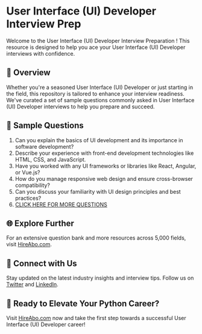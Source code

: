 # User Interface (UI) Developer Interview Prep

Welcome to the User Interface (UI) Developer Interview Preparation ! This resource is designed to help you ace your User Interface (UI) Developer interviews with confidence.

## 🚀 Overview

Whether you're a seasoned User Interface (UI) Developer or just starting in the field, this repository is tailored to enhance your interview readiness. We've curated a set of sample questions commonly asked in User Interface (UI) Developer interviews to help you prepare and succeed.

## 📝 Sample Questions

1. Can you explain the basics of UI development and its importance in software development?
2. Describe your experience with front-end development technologies like HTML, CSS, and JavaScript.
3. Have you worked with any UI frameworks or libraries like React, Angular, or Vue.js?
4. How do you manage responsive web design and ensure cross-browser compatibility?
5. Can you discuss your familiarity with UI design principles and best practices?
6. [CLICK HERE FOR MORE QUESTIONS](https://hireabo.com/job/0_0_38/User%20Interface%20UI%20Developer)

## 🌐 Explore Further

For an extensive question bank and more resources across 5,000 fields, visit [HireAbo.com](https://www.hireabo.com).

## 📱 Connect with Us

Stay updated on the latest industry insights and interview tips. Follow us on [Twitter](https://twitter.com/hireabo) and [LinkedIn](https://www.linkedin.com/in/hire-abo-3609972a8/).

## 🚀 Ready to Elevate Your Python Career?

Visit [HireAbo.com](https://www.hireabo.com) now and take the first step towards a successful User Interface (UI) Developer career!
